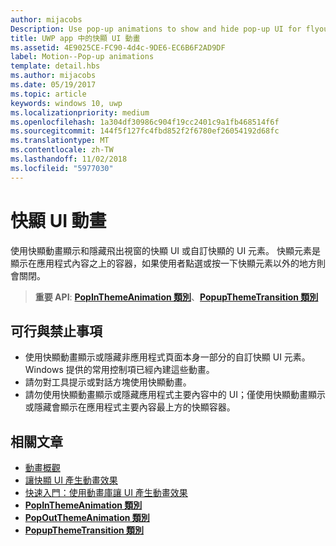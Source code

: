 ```yaml
---
author: mijacobs
Description: Use pop-up animations to show and hide pop-up UI for flyouts or custom pop-up UI elements. Pop-up elements are containers that appear over the app's content and are dismissed if the user taps or clicks outside of the pop-up element.
title: UWP app 中的快顯 UI 動畫
ms.assetid: 4E9025CE-FC90-4d4c-9DE6-EC6B6F2AD9DF
label: Motion--Pop-up animations
template: detail.hbs
ms.author: mijacobs
ms.date: 05/19/2017
ms.topic: article
keywords: windows 10, uwp
ms.localizationpriority: medium
ms.openlocfilehash: 1a304df30986c904f19cc2401c9a1fb468514f6f
ms.sourcegitcommit: 144f5f127fc4fbd852f2f6780ef26054192d68fc
ms.translationtype: MT
ms.contentlocale: zh-TW
ms.lasthandoff: 11/02/2018
ms.locfileid: "5977030"
---
```

# <a name="pop-up-ui-animations"></a>快顯 UI 動畫



使用快顯動畫顯示和隱藏飛出視窗的快顯 UI 或自訂快顯的 UI 元素。 快顯元素是顯示在應用程式內容之上的容器，如果使用者點選或按一下快顯元素以外的地方則會關閉。

> **重要 API**: [**PopInThemeAnimation 類別**](https://msdn.microsoft.com/library/windows/apps/br210383)、[**PopupThemeTransition 類別**](https://msdn.microsoft.com/library/windows/apps/hh969172)


## <a name="dos-and-donts"></a>可行與禁止事項


-   使用快顯動畫顯示或隱藏非應用程式頁面本身一部分的自訂快顯 UI 元素。 Windows 提供的常用控制項已經內建這些動畫。
-   請勿對工具提示或對話方塊使用快顯動畫。
-   請勿使用快顯動畫顯示或隱藏應用程式主要內容中的 UI；僅使用快顯動畫顯示或隱藏會顯示在應用程式主要內容最上方的快顯容器。

## <a name="related-articles"></a>相關文章

* [動畫概觀](https://msdn.microsoft.com/library/windows/apps/mt187350)
* [讓快顯 UI 產生動畫效果](https://msdn.microsoft.com/library/windows/apps/xaml/jj649433)
* [快速入門：使用動畫庫讓 UI 產生動畫效果](https://msdn.microsoft.com/library/windows/apps/xaml/hh452703)
* [**PopInThemeAnimation 類別**](https://msdn.microsoft.com/library/windows/apps/br210383)
* [**PopOutThemeAnimation 類別**](https://msdn.microsoft.com/library/windows/apps/br210391)
* [**PopupThemeTransition 類別**](https://msdn.microsoft.com/library/windows/apps/hh969172)

 

 




